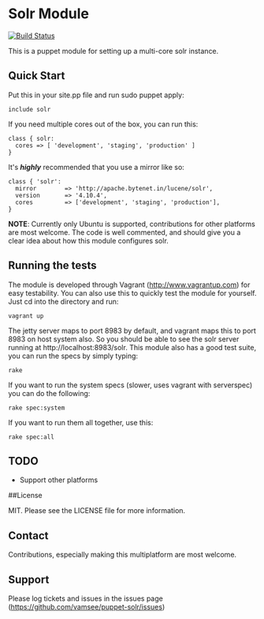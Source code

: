# Solr Module

[![Build Status](https://travis-ci.org/vamsee/puppet-solr.png)](https://travis-ci.org/vamsee/puppet-solr)

This is a puppet module for setting up a multi-core solr instance.

## Quick Start

Put this in your site.pp file and run sudo puppet apply:

    include solr

If you need multiple cores out of the box, you can run this:

    class { solr:
      cores => [ 'development', 'staging', 'production' ]
    }

It's _**highly**_ recommended that you use a mirror like so:

    class { 'solr':
      mirror        => 'http://apache.bytenet.in/lucene/solr',
      version       => '4.10.4',
      cores         => ['development', 'staging', 'production'],
    }

**NOTE**: Currently only Ubuntu is supported, contributions for other platforms are most welcome.
The code is well commented, and should give you a clear idea about how this module configures solr.

## Running the tests

The module is developed through Vagrant (http://www.vagrantup.com) for easy testability. You can also
use this to quickly test the module for yourself. Just cd into the directory and run:

    vagrant up

The jetty server maps to port 8983 by default, and vagrant maps this to port 8983 on host system also.
So you should be able to see the solr server running at http://localhost:8983/solr. This module also has
a good test suite, you can run the specs by simply typing:

    rake

If you want to run the system specs (slower, uses vagrant with serverspec) you can do the following:

    rake spec:system

If you want to run them all together, use this:

    rake spec:all

## TODO

 * Support other platforms

##License

MIT. Please see the LICENSE file for more information.

## Contact

Contributions, especially making this multiplatform are most welcome.

## Support

Please log tickets and issues in the issues page (https://github.com/vamsee/puppet-solr/issues)
